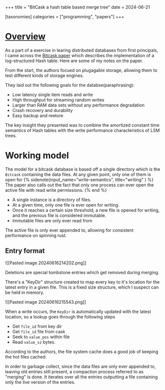 +++
title = "BitCask a hash table based merge tree"
date = 2024-06-21

[taxonomies]
categories = ["programming", "papers"]
+++

# [Overview]
[overview]: #overview

As a part of a exercise in learing distributed databases from first principals, I came across the [Bitcask paper][bitcask-paper] which describes the implementation of a log-structured Hash table. Here are some of my notes on the paper.

[bitcask-paper]: https://riak.com/assets/bitcask-intro.pdf

From the start, the authors focued on plugagable storage, allowing them to test different kinds of storage engines.

They laid out the following goals for the databse(paraphrasing):

* Low latency single item reads and write
* High throughput for streaming random writes
* Larger than RAM data sets without any performance degradation
* Crash recovery and durability
* Easy backup and reetore

The key insight they presented was to combine the amortized constant time semantics of Hash tables with the write performance characteristics of LSM trees.

# Working model
The model for a bitcask database is based off a single directory which is the `Bitcask` containing the data files. At any given point, only one of them is open for 
{% sidenote(input_name="write-semantics", title="writing" ) %}
    The paper also calls out the fact that only one process can ever open the active file with read write permissions.
{% end %} 

- A single instance is a directory of files.
- At a given time, only one file is ever open for writing.
- Once it reaches a certain size threshold, a new file is opened for writing, and the previous file is considered immutable.
- Immutable files are only ever read from

The active file is only ever appended to, allowing for consistent performance on spinning rust.

## Entry format
![[Pasted image 20240616214202.png]]

Deletions are special tombstone entries which get removed during merging.

There's a "KeyDir" structure created to map every key to it's location for the latest entry in a given file. This is a fixed size structure, which I suspect can be held in memory.

![[Pasted image 20240616215543.png]]

When a write occurs, the `KeyDir` is automatically updated with the latest location, so a lookup goes through the following steps

- Get `file_id` from key dir
- Get `file_id` file from cask
- Seek to `value_pos` within file
- Read `value_sz` bytes.

According to the authors, the file system cache does a good job of keeping the hot files cached.

In order to garbage collect, since the data files are only ever appended to, leaving old entries still present, a compaction process referred to as "merging" is done. It iterates over all the entries outputting a file containing only the live version of the entries. 


